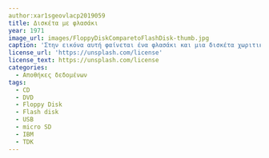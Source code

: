 ```yaml
---
author:xar1sgeovlacp2019059 
title: Δισκέτα με φλασάκι
year: 1971
image_url: images/FloppyDiskComparetoFlashDisk-thumb.jpg
caption: 'Στην εικόνα αυτή φαίνεται ένα φλασάκι και μια δισκέτα χωριτικότητας 1,44 MB'
license_url: 'https://unsplash.com/license'
license_text: https://unsplash.com/license
categories:
  - Αποθήκες δεδομένων 
tags:
  - CD
  - DVD
  - Floppy Disk
  - Flash disk
  - USB
  - micro SD
  - IBM
  - TDK
---
```


